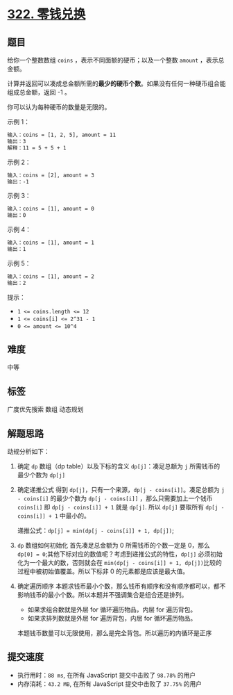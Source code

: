 # [322. 零钱兑换](https://leetcode-cn.com/problems/coin-change/)

## 题目

给你一个整数数组 `coins` ，表示不同面额的硬币；以及一个整数 `amount` ，表示总金额。

计算并返回可以凑成总金额所需的**最少的硬币个数**。如果没有任何一种硬币组合能组成总金额，返回 -1 。

你可以认为每种硬币的数量是无限的。

示例 1：

```txt
输入：coins = [1, 2, 5], amount = 11
输出：3
解释：11 = 5 + 5 + 1
```

示例 2：

```txt
输入：coins = [2], amount = 3
输出：-1
```

示例 3：

```txt
输入：coins = [1], amount = 0
输出：0
```

示例 4：

```txt
输入：coins = [1], amount = 1
输出：1
```

示例 5：

```txt
输入：coins = [1], amount = 2
输出：2
```

提示：

- `1 <= coins.length <= 12`
- `1 <= coins[i] <= 2^31 - 1`
- `0 <= amount <= 10^4`

## 难度

中等

## 标签

广度优先搜索 数组 动态规划

## 解题思路

动规分析如下：

1. 确定 `dp` 数组（dp table）以及下标的含义
   `dp[j]`：凑足总额为 `j` 所需钱币的最少个数为 `dp[j]`
2. 确定递推公式
   得到 `dp[j]`，只有一个来源，`dp[j - coins[i]]`。凑足总额为 `j - coins[i]` 的最少个数为 `dp[j - coins[i]]` ，那么只需要加上一个钱币 `coins[i]` 即 `dp[j - coins[i]] + 1` 就是 `dp[j]`. 所以 `dp[j]` 要取所有 `dp[j - coins[i]] + 1` 中最小的。

   递推公式：`dp[j] = min(dp[j - coins[i]] + 1, dp[j])`;

3. `dp` 数组如何初始化
   首先凑足总金额为 0 所需钱币的个数一定是 0，那么 `dp[0] = 0`;其他下标对应的数值呢？考虑到递推公式的特性，`dp[j]` 必须初始化为一个最大的数，否则就会在 `min(dp[j - coins[i]] + 1, dp[j])`比较的过程中被初始值覆盖。所以下标非 0 的元素都是应该是最大值。

4. 确定遍历顺序
   本题求钱币最小个数，那么钱币有顺序和没有顺序都可以，都不影响钱币的最小个数。所以本题并不强调集合是组合还是排列。

   - 如果求组合数就是外层 for 循环遍历物品，内层 for 遍历背包。
   - 如果求排列数就是外层 for 遍历背包，内层 for 循环遍历物品。

   本题钱币数量可以无限使用，那么是完全背包。所以遍历的内循环是正序

## 提交速度

- 执行用时：`88 ms`, 在所有 JavaScript 提交中击败了 `98.78%` 的用户
- 内存消耗：`43.2 MB`, 在所有 JavaScript 提交中击败了 `37.75%` 的用户
